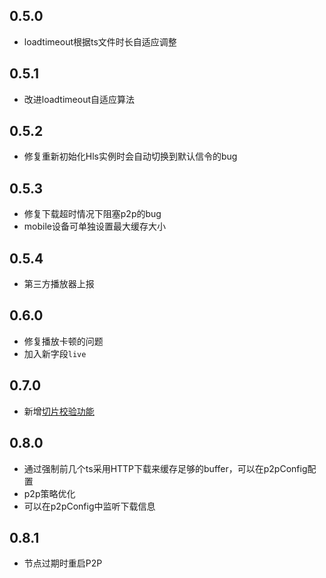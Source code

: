 
## 0.5.0
- loadtimeout根据ts文件时长自适应调整

## 0.5.1
- 改进loadtimeout自适应算法

## 0.5.2
- 修复重新初始化Hls实例时会自动切换到默认信令的bug 

## 0.5.3
- 修复下载超时情况下阻塞p2p的bug
- mobile设备可单独设置最大缓存大小

## 0.5.4
- 第三方播放器上报

## 0.6.0
- 修复播放卡顿的问题
- 加入新字段`live`

## 0.7.0
- 新增[切片校验功能](https://docs.cdnbye.com/#/API?id=how-to-check-segment-validity)

## 0.8.0
- 通过强制前几个ts采用HTTP下载来缓存足够的buffer，可以在p2pConfig配置
- p2p策略优化
- 可以在p2pConfig中监听下载信息

## 0.8.1
- 节点过期时重启P2P